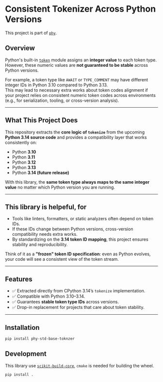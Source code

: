 # Consistent Tokenizer Across Python Versions

This project is part of [`phy`](https://github.com/phy-precompiler).

## Overview

Python's built-in [`token`](https://docs.python.org/3/library/token.html) module assigns an **integer value** to each token type.  
However, these numeric values are **not guaranteed to be stable** across Python versions.  

For example, a token type like `AWAIT` or `TYPE_COMMENT` may have different integer IDs in Python 3.10 compared to Python 3.13.  
This may lead to necessary extra works about token codes alignment if your project relies on consistent numeric token codes across environments (e.g., for serialization, tooling, or cross-version analysis).

---

## What This Project Does

This repository extracts the **core logic of `tokenize`** from the upcoming **Python 3.14 source code** and provides a compatibility layer that works consistently on:

- Python **3.10**
- Python **3.11**
- Python **3.12**
- Python **3.13**
- Python **3.14 (future release)**

With this library, the **same token type always maps to the same integer value** no matter which Python version you are running.

---

## This library is helpeful, for

- Tools like linters, formatters, or static analyzers often depend on token IDs.  
- If these IDs change between Python versions, cross-version compatibility needs extra works.  
- By standardizing on the **3.14 token ID mapping**, this project ensures stability and reproducibility.

Think of it as a **"frozen" token ID specification**: even as Python evolves, your code will see a consistent view of the token stream.

---

## Features

- ✅ Extracted directly from CPython 3.14’s `tokenize` implementation.  
- ✅ Compatible with Python 3.10–3.14.  
- ✅ Guarantees **stable token type IDs** across versions.  
- ✅ Drop-in replacement for projects that care about token stability.  

---

## Installation

```bash
pip install phy-std-base-toknzer
```


## Development

This library use [`scikit-build-core`](https://github.com/scikit-build/scikit-build-core), `cmake` is needed for building the wheel.

```bash
pip install .
```
